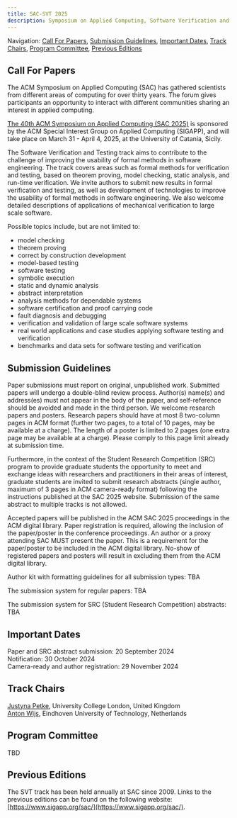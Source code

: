 ```yaml
---
title: SAC-SVT 2025
description: Symposium on Applied Computing, Software Verification and Testing Track, 2025
---
```

Navigation: [Call For Papers](#call-for-papers), [Submission Guidelines](#submission-guidelines), [Important Dates](#important-dates), [Track Chairs](#track-chairs), [Program Committee](#program-committee), [Previous Editions](#previous-editions)

## Call For Papers

The ACM Symposium on Applied Computing (SAC) has gathered scientists from different areas of computing for over thirty years. 
The forum gives participants an opportunity to interact with different communities sharing an interest in applied computing.

[The 40th ACM Symposium on Applied Computing (SAC 2025)](https://www.sigapp.org/sac/sac2025/) is sponsored by the ACM Special Interest Group on Applied Computing (SIGAPP), and will take place on March 31 - April 4, 2025, at the University of Catania, Sicily.

The Software Verification and Testing track aims to contribute to the challenge of improving the usability of formal methods in software engineering. 
The track covers areas such as formal methods for verification and testing, based on theorem proving, model checking, static analysis, and run-time verification. 
We invite authors to submit new results in formal verification and testing, as well as development of technologies to improve the usability of formal methods in software engineering. 
We also welcome detailed descriptions of applications of mechanical verification to large scale software.

Possible topics include, but are not limited to:

- model checking
- theorem proving
- correct by construction development
- model-based testing
- software testing
- symbolic execution
- static and dynamic analysis
- abstract interpretation
- analysis methods for dependable systems
- software certification and proof carrying code
- fault diagnosis and debugging
- verification and validation of large scale software systems
- real world applications and case studies applying software testing and verification
- benchmarks and data sets for software testing and verification

## Submission Guidelines

Paper submissions must report on original, unpublished work. 
Submitted papers will undergo a double-blind review process. 
Author(s) name(s) and address(es) must not appear in the body of the paper, and self-reference should be avoided and made in the third person. 
We welcome research papers and posters. 
Research papers should have at most 8 two-column pages in ACM format (further two pages, to a total of 10 pages, may be available at a charge). 
The length of a poster is limited to 2 pages (one extra page may be available at a charge). 
Please comply to this page limit already at submission time.

Furthermore, in the context of the Student Research Competition (SRC) program to provide graduate students the opportunity to meet and exchange ideas with researchers and practitioners in their areas of interest, graduate students are invited to submit research abstracts (single author, maximum of 3 pages in ACM camera-ready format) following the instructions published at the SAC 2025 website. 
Submission of the same abstract to multiple tracks is not allowed.

Accepted papers will be published in the ACM SAC 2025 proceedings in the ACM digital library. 
Paper registration is required, allowing the inclusion of the paper/poster in the conference proceedings. 
An author or a proxy attending SAC MUST present the paper. 
This is a requirement for the paper/poster to be included in the ACM digital library. 
No-show of registered papers and posters will result in excluding them from the ACM digital library.

Author kit with formatting guidelines for all submission types: TBA

The submission system for regular papers: TBA

The submission system for SRC (Student Research Competition) abstracts: TBA

## Important Dates
Paper and SRC abstract submission: 20 September 2024<br>
Notification:  30 October 2024<br>
Camera-ready and author registration: 29 November 2024

## Track Chairs

[Justyna Petke](http://www0.cs.ucl.ac.uk/staff/J.Petke/index.html), University College London, United Kingdom <br>
[Anton Wijs](https://www.tue.nl/en/research/researchers/anton-wijs), Eindhoven University of Technology, Netherlands

## Program Committee

TBD

## Previous Editions

The SVT track has been held annually at SAC since 2009. 
Links to the previous editions can be found on the following website: [https://www.sigapp.org/sac/](https://www.sigapp.org/sac/).
